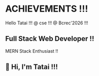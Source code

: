 # ACHIEVEMENTS !!!
Hello Tatai !!!
@ cse !!!
@ Bcrec'2026 !!!
<!DOCTYPE html>

## Full Stack Web Developer !!
MERN Stack Enthusiast !!

## 👋 Hi, I'm Tatai !!!
